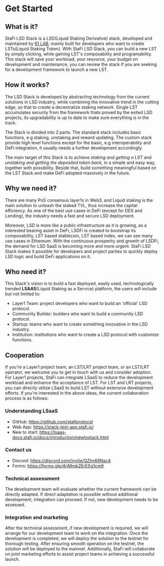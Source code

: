 # Get Started

## What is it?

StaFi LSD Stack is a LSD(Liquid Staking Derivative) stack, developed and maintained by [61 LAB](https://61lab.io/#), mainly built for developers who want to create LSTs(Liquid Staking Token). With StaFi LSD Stack, you can build a new LST by simply clicking, while gaining LST's composability and programability. This stack will save your workload, your resource, your budget on development and maintenance, you can review the stack if you are seeking for a development framework to launch a new LST.

## How it works?

The LSD Stack is developed by abstracting technology from the current solutions in LSD industry, while combining the innovative trend in the cutting edge, so that to create a decentralize staking network. Single LST accumulates security from the framework thats proved by the exited LSD projects, its upgradability is up to date to make sure everything is in the track.

The Stack is divided into 2 parts. The standard stack includes basic functions, e.g staking, unstaking and reward updating. The custom stack provide high level functions except for the basic, e.g interoperability and DeFi integration, it usually needs a further development accordingly. 

The main target of this Stack is to achieve *staking and getting a LST* and *unstaking and getting the deposited token back*, in a simple and easy way, together with possibility. Beside that, build something meaningful based on the LST Stack and make DeFi adopted massively in the future.

## Why we need it?

There are many PoS consensus layer1s in Web3, and Liquid staking is the main solution to unleash the staked TVL, thus increase the capital efficiency. As one of the best use cases in DeFi (except for DEX and Lending), the industry needs a fast and secure LSD deployment.

Moreover, LSD is more like a public infrastructure as it is growing, as a interested bearing asset in DeFi, LSDFi is created to bootstrap its composability, LST based stablecoin, LST based index, we can see many use cases in Ethereum. With the continuous prosperity and growth of LSDFi, the demand for LSD SaaS is becoming more and more urgent. StaFi LSD Stack makes it possible for developers and project parties to quickly deploy LSD logic and build DeFi applications on it. 

## Who need it?

This Stack's vision is to build a fast deployed, easily used, technologically trended **LSAAS**(Liquid Staking as a Service) platform, the users will include but not limited to:

- Layer1 Team: project developers who want to build an 'official' LSD protocol.
- Community Builder: builders who want to build a community LSD protocol.
- Startup: teams who want to create something innovative in the LSD industry.
- Institution: institutions who want to create a LSD protocol with customize functions.

## Cooperation

If you're a Layer1 project team, an LST/LRT project team, or an LST/LRT operator, we welcome you to get in touch with us and consider adoption. For Layer1 projects, StaFi can integrate LSaaS to reduce the development workload and enhance the acceptance of LST. For LST and LRT projects, you can directly utilize LSaaS to build LST without extensive development efforts. If you're interested in the above ideas, the current collaboration process is as follows:

### Understanding LSaaS

  - GitHub: https://github.com/stafiprotocol
  - Web App: https://stack-test-app.stafi.io/
  - New to start: https://lsaas-docs.stafi.io/docs/introduction/newtostack.html

### Contact us

  - Discord: https://discord.com/invite/QZhn66NacA
  - Forms: https://forms.gle/4riMrqk2ErESg1cm9

### Technical assessment

The development team will evaluate whether the current framework can be directly adapted. If direct adaptation is possible without additional development, integration can proceed. If not, new development needs to be assessed.

### Integration and marketing

After the technical assessment, if new development is required, we will arrange for our development team to work on the integration. Once the development is completed, we will deploy the solution to the testnet for thorough testing. After ensuring smooth operation on the testnet, the solution will be deployed to the mainnet. Additionally, StaFi will collaborate on joint marketing efforts to assist project teams in achieving a successful launch.
